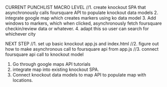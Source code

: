 CURRENT PUNCHLIST
MACRO LEVEL
//1. create knockout SPA that asynchronously calls foursquare API to populate
knockout data models
2. integrate google map which creates markers using ko data model
3. Add windows to markers, which when clicked, asynchronously fetch foursquare
checkin/review data or whatever.
4.  adapt this so user can search for whichever city

NEXT STEP
//1. set up basic knockout app.js and index.html
//2. figure out how to make asynchronous call to foursquare api from app.js
//3. connect foursquare api call to knockout model
1. Go through google maps API tutorials
2. integrate map into existing knockout SPA.
3.  Connect knockout data models to map API to populate map with locations.
